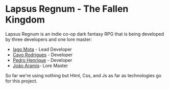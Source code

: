 # Lapsus Regnum - The Fallen Kingdom

Lapsus Regnum is an indie co-op dark fantasy RPG that is being developed by three developers and one lore master:

- [Iago Mota](https://github.com/IagoMota) - Lead Developer
- [Cayo Rodrigues](https://github.com/cayodka) - Developer
- [Pedro Henrique](https://github.com/PedroOlive1234) - Developer
- [João Aramis](https://github.com/joaoaramis)- Lore Master

So far we're using nothing but Html, Css, and Js as far as technologies go for this project.
